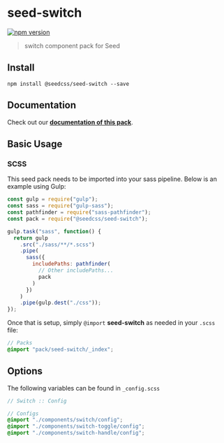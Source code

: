 # seed-switch

[![npm version](https://badge.fury.io/js/%40seedcss%2Fseed-switch.svg)](https://badge.fury.io/js/%40seedcss%2Fseed-switch)

> switch component pack for Seed

## Install

```
npm install @seedcss/seed-switch --save
```

## Documentation

Check out our **[documentation of this pack](http://developer.helpscout.net/seed/packs/seed-switch/)**.

## Basic Usage

### SCSS

This seed pack needs to be imported into your sass pipeline. Below is an example using Gulp:

```javascript
const gulp = require("gulp");
const sass = require("gulp-sass");
const pathfinder = require("sass-pathfinder");
const pack = require("@seedcss/seed-switch");

gulp.task("sass", function() {
  return gulp
    .src("./sass/**/*.scss")
    .pipe(
      sass({
        includePaths: pathfinder(
          // Other includePaths...
          pack
        )
      })
    )
    .pipe(gulp.dest("./css"));
});
```

Once that is setup, simply `@import` **seed-switch** as needed in your `.scss` file:

```scss
// Packs
@import "pack/seed-switch/_index";
```



## Options

The following variables can be found in `_config.scss`

```scss
// Switch :: Config

// Configs
@import "./components/switch/config";
@import "./components/switch-toggle/config";
@import "./components/switch-handle/config";

```
